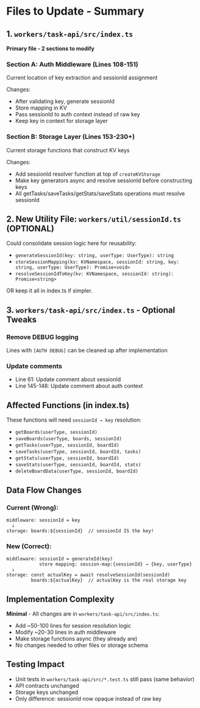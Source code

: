 # Files to Update - Summary

## 1. `workers/task-api/src/index.ts`
**Primary file - 2 sections to modify**

### Section A: Auth Middleware (Lines 108-151)
Current location of key extraction and sessionId assignment

Changes:
- After validating key, generate sessionId
- Store mapping in KV
- Pass sessionId to auth context instead of raw key
- Keep key in context for storage layer

### Section B: Storage Layer (Lines 153-230+)
Current storage functions that construct KV keys

Changes:
- Add sessionId resolver function at top of `createKVStorage`
- Make key generators async and resolve sessionId before constructing keys
- All getTasks/saveTasks/getStats/saveStats operations must resolve sessionId

## 2. New Utility File: `workers/util/sessionId.ts` (OPTIONAL)
Could consolidate session logic here for reusability:
- `generateSessionId(key: string, userType: UserType): string`
- `storeSessionMapping(kv: KVNamespace, sessionId: string, key: string, userType: UserType): Promise<void>`
- `resolveSessionIdToKey(kv: KVNamespace, sessionId: string): Promise<string>`

OR keep it all in index.ts if simpler.

## 3. `workers/task-api/src/index.ts` - Optional Tweaks

### Remove DEBUG logging
Lines with `[AUTH DEBUG]` can be cleaned up after implementation

### Update comments
- Line 61: Update comment about sessionId
- Line 145-148: Update comment about auth context

## Affected Functions (in index.ts)

These functions will need `sessionId → key` resolution:
- `getBoards(userType, sessionId)`
- `saveBoards(userType, boards, sessionId)`
- `getTasks(userType, sessionId, boardId)`
- `saveTasks(userType, sessionId, boardId, tasks)`
- `getStats(userType, sessionId, boardId)`
- `saveStats(userType, sessionId, boardId, stats)`
- `deleteBoardData(userType, sessionId, boardId)`

## Data Flow Changes

### Current (Wrong):
```
middleware: sessionId = key
  ↓
storage: boards:${sessionId}  // sessionId IS the key!
```

### New (Correct):
```
middleware: sessionId = generateId(key)
            store mapping: session-map:{sessionId} → {key, userType}
  ↓
storage: const actualKey = await resolveSessionId(sessionId)
         boards:${actualKey}  // actualKey is the real storage key
```

## Implementation Complexity

**Minimal** - All changes are in `workers/task-api/src/index.ts`:
- Add ~50-100 lines for session resolution logic
- Modify ~20-30 lines in auth middleware
- Make storage functions async (they already are)
- No changes needed to other files or storage schema

## Testing Impact

- Unit tests in `workers/task-api/src/*.test.ts` still pass (same behavior)
- API contracts unchanged
- Storage keys unchanged
- Only difference: sessionId now opaque instead of raw key
